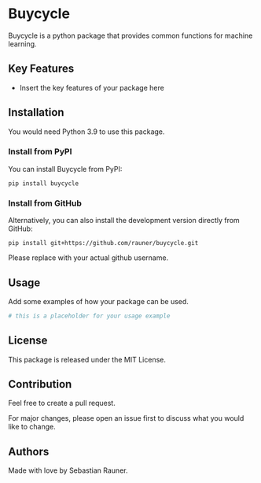 # Buycycle

Buycycle is a python package that provides common functions for machine learning.

## Key Features

* Insert the key features of your package here

## Installation

You would need Python 3.9 to use this package.

### Install from PyPI

You can install Buycycle from PyPI:

```
pip install buycycle
```

### Install from GitHub

Alternatively, you can also install the development version directly from GitHub:

```
pip install git+https://github.com/rauner/buycycle.git
```

Please replace <your-github-username> with your actual github username.

## Usage

Add some examples of how your package can be used.

```python
# this is a placeholder for your usage example
```

## License

This package is released under the MIT License.

## Contribution

Feel free to create a pull request.

For major changes, please open an issue first to discuss what you would like to change.

## Authors

Made with love by Sebastian Rauner.
